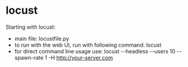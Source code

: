 # locust
Starting with locust:
- main file:  locustfile.py
- to run with the web UI, run with following command: locust
- for direct command line usage use: locust --headless --users 10 --spawn-rate 1 -H http://your-server.com
 